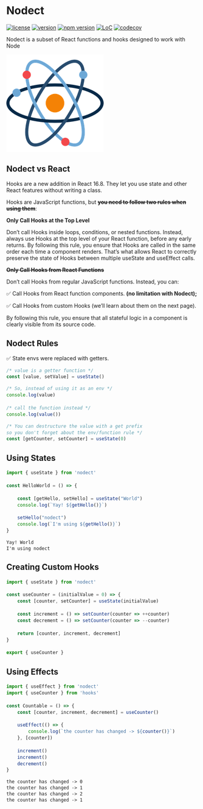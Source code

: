 # Nodect

[![license](https://img.shields.io/github/license/nanernunes/nodect.svg)](LICENSE)
[![version](https://img.shields.io/github/tag/nanernunes/nodect.svg)](https://github.com/nanernunes/nodect/releases/latest)
[![npm version](https://img.shields.io/npm/v/nodect.svg?style=flat)](https://www.npmjs.com/package/nodect)
[![LoC](https://tokei.rs/b1/github/nanernunes/nodect?category=lines)](https://github.com/nanernunes/nodect)
[![codecov](https://codecov.io/gh/nanernunes/nodect/branch/master/graph/badge.svg)](https://codecov.io/gh/nanernunes/nodect)

Nodect is a subset of React functions and hooks designed to work with Node

![nodect logo](assets/nodect.png)

## Nodect vs React

Hooks are a new addition in React 16.8. They let you use state and other React features without writing a class.

Hooks are JavaScript functions, but **~~you need to follow two rules when using them~~**:

**Only Call Hooks at the Top Level**

Don’t call Hooks inside loops, conditions, or nested functions. Instead, always use Hooks at the top level of your React function, before any early returns. By following this rule, you ensure that Hooks are called in the same order each time a component renders. That’s what allows React to correctly preserve the state of Hooks between multiple useState and useEffect calls.

**~~Only Call Hooks from React Functions~~**

Don’t call Hooks from regular JavaScript functions. Instead, you can:

✅ Call Hooks from React function components. **(no limitation with Nodect);**

✅ Call Hooks from custom Hooks (we’ll learn about them on the next page).

By following this rule, you ensure that all stateful logic in a component is clearly visible from its source code.

## Nodect Rules

✅ State envs were replaced with getters.
```typescript
/* value is a getter function */
const [value, setValue] = useState()
```

 ```typescript
/* So, instead of using it as an env */
console.log(value)

/* call the function instead */
console.log(value())
```

```typescript
/* You can destructure the value with a get prefix
so you don't forget about the env/function rule */
const [getCounter, setCounter] = useState(0)
```

## Using States
```typescript
import { useState } from 'nodect'

const HelloWorld = () => {

    const [getHello, setHello] = useState("World")
    console.log(`Yay! ${getHello()}`)

    setHello("nodect")
    console.log(`I'm using ${getHello()}`)
}
```
```
Yay! World
I'm using nodect
```

## Creating Custom Hooks
```typescript
import { useState } from 'nodect'

const useCounter = (initialValue = 0) => {
    const [counter, setCounter] = useState(initialValue)

    const increment = () => setCounter(counter => ++counter)
    const decrement = () => setCounter(counter => --counter)

    return [counter, increment, decrement]
}

export { useCounter }
```

## Using Effects
```typescript
import { useEffect } from 'nodect'
import { useCounter } from 'hooks'

const Countable = () => {
    const [counter, increment, decrement] = useCounter()
    
    useEffect(() => {
        console.log(`the counter has changed -> ${counter()}`)
    }, [counter])

    increment()
    increment()
    decrement()
}
```

```
the counter has changed -> 0
the counter has changed -> 1
the counter has changed -> 2
the counter has changed -> 1
```